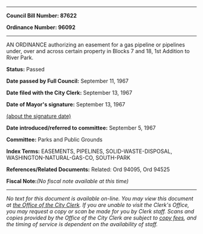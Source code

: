 

********

**Council Bill Number: 87622**
   
**Ordinance Number: 96092**
********

 AN ORDINANCE authorizing an easement for a gas pipeline or pipelines under, over and across certain property in Blocks 7 and 18, 1st Addition to River Park.

**Status:** Passed
   
**Date passed by Full Council:** September 11, 1967
   
**Date filed with the City Clerk:** September 13, 1967
   
**Date of Mayor's signature:** September 13, 1967
   
[(about the signature date)](/~public/approvaldate.htm)
   
   
   
**Date introduced/referred to committee:** September 5, 1967
   
**Committee:** Parks and Public Grounds
   
   
**Index Terms:** EASEMENTS, PIPELINES, SOLID-WASTE-DISPOSAL, WASHINGTON-NATURAL-GAS-CO, SOUTH-PARK

**References/Related Documents:** Related: Ord 94095, Ord 94525

**Fiscal Note:**_(No fiscal note available at this time)_
********

_No text for this document is available on-line. You may view this document at [the Office of the City Clerk](http://www.seattle.gov/leg/clerk/contactUs.htm). If you are unable to visit the Clerk's Office, you may request a copy or scan be made for you by Clerk staff. Scans and copies provided by the Office of the City Clerk are subject to [copy fees](http://clerk.seattle.gov/~public/clerkfees.htm), and the timing of service is dependent on the availability of staff._

